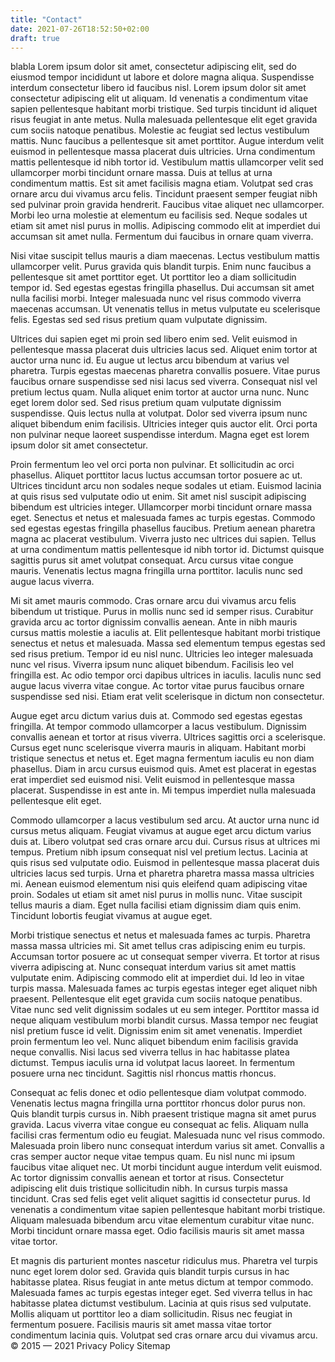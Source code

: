 ```yaml
---
title: "Contact"
date: 2021-07-26T18:52:50+02:00
draft: true
---
```



blabla
Lorem ipsum dolor sit amet, consectetur adipiscing elit, sed do eiusmod tempor incididunt ut labore et dolore magna aliqua. Suspendisse interdum consectetur libero id faucibus nisl. Lorem ipsum dolor sit amet consectetur adipiscing elit ut aliquam. Id venenatis a condimentum vitae sapien pellentesque habitant morbi tristique. Sed turpis tincidunt id aliquet risus feugiat in ante metus. Nulla malesuada pellentesque elit eget gravida cum sociis natoque penatibus. Molestie ac feugiat sed lectus vestibulum mattis. Nunc faucibus a pellentesque sit amet porttitor. Augue interdum velit euismod in pellentesque massa placerat duis ultricies. Urna condimentum mattis pellentesque id nibh tortor id. Vestibulum mattis ullamcorper velit sed ullamcorper morbi tincidunt ornare massa. Duis at tellus at urna condimentum mattis. Est sit amet facilisis magna etiam. Volutpat sed cras ornare arcu dui vivamus arcu felis. Tincidunt praesent semper feugiat nibh sed pulvinar proin gravida hendrerit. Faucibus vitae aliquet nec ullamcorper. Morbi leo urna molestie at elementum eu facilisis sed. Neque sodales ut etiam sit amet nisl purus in mollis. Adipiscing commodo elit at imperdiet dui accumsan sit amet nulla. Fermentum dui faucibus in ornare quam viverra.

Nisi vitae suscipit tellus mauris a diam maecenas. Lectus vestibulum mattis ullamcorper velit. Purus gravida quis blandit turpis. Enim nunc faucibus a pellentesque sit amet porttitor eget. Ut porttitor leo a diam sollicitudin tempor id. Sed egestas egestas fringilla phasellus. Dui accumsan sit amet nulla facilisi morbi. Integer malesuada nunc vel risus commodo viverra maecenas accumsan. Ut venenatis tellus in metus vulputate eu scelerisque felis. Egestas sed sed risus pretium quam vulputate dignissim.

Ultrices dui sapien eget mi proin sed libero enim sed. Velit euismod in pellentesque massa placerat duis ultricies lacus sed. Aliquet enim tortor at auctor urna nunc id. Eu augue ut lectus arcu bibendum at varius vel pharetra. Turpis egestas maecenas pharetra convallis posuere. Vitae purus faucibus ornare suspendisse sed nisi lacus sed viverra. Consequat nisl vel pretium lectus quam. Nulla aliquet enim tortor at auctor urna nunc. Nunc eget lorem dolor sed. Sed risus pretium quam vulputate dignissim suspendisse. Quis lectus nulla at volutpat. Dolor sed viverra ipsum nunc aliquet bibendum enim facilisis. Ultricies integer quis auctor elit. Orci porta non pulvinar neque laoreet suspendisse interdum. Magna eget est lorem ipsum dolor sit amet consectetur.

Proin fermentum leo vel orci porta non pulvinar. Et sollicitudin ac orci phasellus. Aliquet porttitor lacus luctus accumsan tortor posuere ac ut. Ultrices tincidunt arcu non sodales neque sodales ut etiam. Euismod lacinia at quis risus sed vulputate odio ut enim. Sit amet nisl suscipit adipiscing bibendum est ultricies integer. Ullamcorper morbi tincidunt ornare massa eget. Senectus et netus et malesuada fames ac turpis egestas. Commodo sed egestas egestas fringilla phasellus faucibus. Pretium aenean pharetra magna ac placerat vestibulum. Viverra justo nec ultrices dui sapien. Tellus at urna condimentum mattis pellentesque id nibh tortor id. Dictumst quisque sagittis purus sit amet volutpat consequat. Arcu cursus vitae congue mauris. Venenatis lectus magna fringilla urna porttitor. Iaculis nunc sed augue lacus viverra.

Mi sit amet mauris commodo. Cras ornare arcu dui vivamus arcu felis bibendum ut tristique. Purus in mollis nunc sed id semper risus. Curabitur gravida arcu ac tortor dignissim convallis aenean. Ante in nibh mauris cursus mattis molestie a iaculis at. Elit pellentesque habitant morbi tristique senectus et netus et malesuada. Massa sed elementum tempus egestas sed sed risus pretium. Tempor id eu nisl nunc. Ultricies leo integer malesuada nunc vel risus. Viverra ipsum nunc aliquet bibendum. Facilisis leo vel fringilla est. Ac odio tempor orci dapibus ultrices in iaculis. Iaculis nunc sed augue lacus viverra vitae congue. Ac tortor vitae purus faucibus ornare suspendisse sed nisi. Etiam erat velit scelerisque in dictum non consectetur.

Augue eget arcu dictum varius duis at. Commodo sed egestas egestas fringilla. At tempor commodo ullamcorper a lacus vestibulum. Dignissim convallis aenean et tortor at risus viverra. Ultrices sagittis orci a scelerisque. Cursus eget nunc scelerisque viverra mauris in aliquam. Habitant morbi tristique senectus et netus et. Eget magna fermentum iaculis eu non diam phasellus. Diam in arcu cursus euismod quis. Amet est placerat in egestas erat imperdiet sed euismod nisi. Velit euismod in pellentesque massa placerat. Suspendisse in est ante in. Mi tempus imperdiet nulla malesuada pellentesque elit eget.

Commodo ullamcorper a lacus vestibulum sed arcu. At auctor urna nunc id cursus metus aliquam. Feugiat vivamus at augue eget arcu dictum varius duis at. Libero volutpat sed cras ornare arcu dui. Cursus risus at ultrices mi tempus. Pretium nibh ipsum consequat nisl vel pretium lectus. Lacinia at quis risus sed vulputate odio. Euismod in pellentesque massa placerat duis ultricies lacus sed turpis. Urna et pharetra pharetra massa massa ultricies mi. Aenean euismod elementum nisi quis eleifend quam adipiscing vitae proin. Sodales ut etiam sit amet nisl purus in mollis nunc. Vitae suscipit tellus mauris a diam. Eget nulla facilisi etiam dignissim diam quis enim. Tincidunt lobortis feugiat vivamus at augue eget.

Morbi tristique senectus et netus et malesuada fames ac turpis. Pharetra massa massa ultricies mi. Sit amet tellus cras adipiscing enim eu turpis. Accumsan tortor posuere ac ut consequat semper viverra. Et tortor at risus viverra adipiscing at. Nunc consequat interdum varius sit amet mattis vulputate enim. Adipiscing commodo elit at imperdiet dui. Id leo in vitae turpis massa. Malesuada fames ac turpis egestas integer eget aliquet nibh praesent. Pellentesque elit eget gravida cum sociis natoque penatibus. Vitae nunc sed velit dignissim sodales ut eu sem integer. Porttitor massa id neque aliquam vestibulum morbi blandit cursus. Massa tempor nec feugiat nisl pretium fusce id velit. Dignissim enim sit amet venenatis. Imperdiet proin fermentum leo vel. Nunc aliquet bibendum enim facilisis gravida neque convallis. Nisi lacus sed viverra tellus in hac habitasse platea dictumst. Tempus iaculis urna id volutpat lacus laoreet. In fermentum posuere urna nec tincidunt. Sagittis nisl rhoncus mattis rhoncus.

Consequat ac felis donec et odio pellentesque diam volutpat commodo. Venenatis lectus magna fringilla urna porttitor rhoncus dolor purus non. Quis blandit turpis cursus in. Nibh praesent tristique magna sit amet purus gravida. Lacus viverra vitae congue eu consequat ac felis. Aliquam nulla facilisi cras fermentum odio eu feugiat. Malesuada nunc vel risus commodo. Malesuada proin libero nunc consequat interdum varius sit amet. Convallis a cras semper auctor neque vitae tempus quam. Eu nisl nunc mi ipsum faucibus vitae aliquet nec. Ut morbi tincidunt augue interdum velit euismod. Ac tortor dignissim convallis aenean et tortor at risus. Consectetur adipiscing elit duis tristique sollicitudin nibh. In cursus turpis massa tincidunt. Cras sed felis eget velit aliquet sagittis id consectetur purus. Id venenatis a condimentum vitae sapien pellentesque habitant morbi tristique. Aliquam malesuada bibendum arcu vitae elementum curabitur vitae nunc. Morbi tincidunt ornare massa eget. Odio facilisis mauris sit amet massa vitae tortor.

Et magnis dis parturient montes nascetur ridiculus mus. Pharetra vel turpis nunc eget lorem dolor sed. Gravida quis blandit turpis cursus in hac habitasse platea. Risus feugiat in ante metus dictum at tempor commodo. Malesuada fames ac turpis egestas integer eget. Sed viverra tellus in hac habitasse platea dictumst vestibulum. Lacinia at quis risus sed vulputate. Mollis aliquam ut porttitor leo a diam sollicitudin. Risus nec feugiat in fermentum posuere. Facilisis mauris sit amet massa vitae tortor condimentum lacinia quis. Volutpat sed cras ornare arcu dui vivamus arcu.
© 2015 — 2021
Privacy Policy
Sitemap
